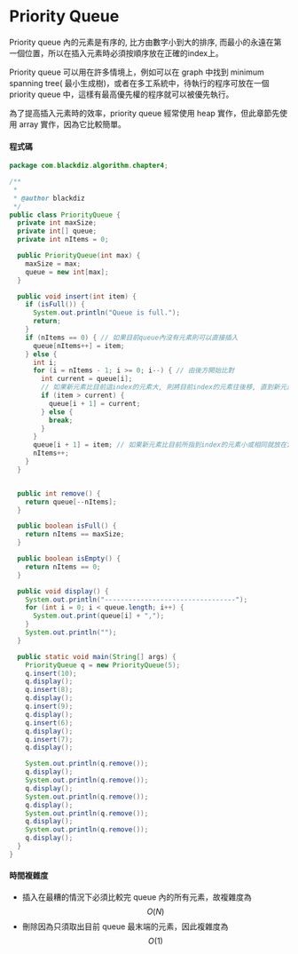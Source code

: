 # Priority Queue

Priority queue 內的元素是有序的, 比方由數字小到大的排序, 而最小的永遠在第一個位置，所以在插入元素時必須按順序放在正確的index上。

Priority queue 可以用在許多情境上，例如可以在 graph 中找到 minimum spanning tree\( 最小生成樹\)，或者在多工系統中，待執行的程序可放在一個 priority queue 中，這樣有最高優先權的程序就可以被優先執行。

為了提高插入元素時的效率，priority queue 經常使用 heap 實作，但此章節先使用 array 實作，因為它比較簡單。

#### 程式碼

```java
package com.blackdiz.algorithm.chapter4;

/**
 * 
 * @author blackdiz
 */
public class PriorityQueue {
  private int maxSize;
  private int[] queue;
  private int nItems = 0;

  public PriorityQueue(int max) {
    maxSize = max;
    queue = new int[max];
  }

  public void insert(int item) {
    if (isFull()) {
      System.out.println("Queue is full.");
      return;
    }
    if (nItems == 0) { // 如果目前queue內沒有元素則可以直接插入
      queue[nItems++] = item;
    } else {
      int i;
      for (i = nItems - 1; i >= 0; i--) { // 由後方開始比對
        int current = queue[i];
        // 如果新元素比目前這index的元素大, 則將目前index的元素往後移, 直到新元素比index的元素小或相同為止
        if (item > current) {
          queue[i + 1] = current;
        } else {
          break;
        }
      }
      queue[i + 1] = item; // 如果新元素比目前所指到index的元素小或相同就放在index的右邊
      nItems++;
    }
  }


  public int remove() {
    return queue[--nItems];
  }

  public boolean isFull() {
    return nItems == maxSize;
  }

  public boolean isEmpty() {
    return nItems == 0;
  }

  public void display() {
    System.out.println("---------------------------------");
    for (int i = 0; i < queue.length; i++) {
      System.out.print(queue[i] + ",");
    }
    System.out.println("");
  }

  public static void main(String[] args) {
    PriorityQueue q = new PriorityQueue(5);
    q.insert(10);
    q.display();
    q.insert(8);
    q.display();
    q.insert(9);
    q.display();
    q.insert(6);
    q.display();
    q.insert(7);
    q.display();

    System.out.println(q.remove());
    q.display();
    System.out.println(q.remove());
    q.display();
    System.out.println(q.remove());
    q.display();
    System.out.println(q.remove());
    q.display();
    System.out.println(q.remove());
    q.display();
  }
}
```

#### 時間複雜度

* 插入在最糟的情況下必須比較完 queue 內的所有元素，故複雜度為 $$O(N)$$
* 刪除因為只須取出目前 queue 最末端的元素，因此複雜度為 $$O(1)$$

